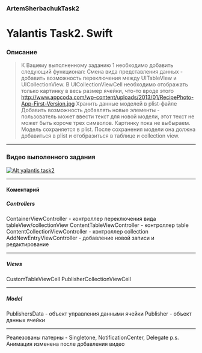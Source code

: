 ### ArtemSherbachukTask2

# Yalantis Task2.  Swift  

### Описание
> К Вашему выполненному заданию 1 необходимо добавить следующий функционал:
Смена вида представления данных - добавить возможность переключения между UITableView и UICollectionView. В UICollectionViewCell необходимо отображать только картинку в весь размер ячейки, что-то вроде этого http://www.appcoda.com/wp-content/uploads/2013/01/RecipePhoto-App-First-Version.jpg
Хранить данные моделей в plist-файле
Добавить возможность добавлять новые элементы - пользователь может ввести текст для новой модели, этот текст не может быть короче трех символов. Картинку пока не выбыраем. Модель сохраняется в plist. После сохранения модели она должна добавиться в plist и отобразиться в таблице и collection view. 

***

### Видео выполенного задания

[![Alt yalantis task2](https://encrypted-tbn3.gstatic.com/images?q=tbn:ANd9GcQNshbZ6U1POND3Vy-ROGbcife1NwDgB6OTrAOMKsUUDAu_1iy7)](https://www.youtube.com/watch?v=hTcwhxhfwmc&feature=youtu.be)


***

#### Коментарий
##### Controllers

ContainerViewController - контроллер переключения вида tableView/collectionView
ContentTableViewController - контроллер table
ContentCollectionViewController -  контроллер collection
AddNewEntryViewController - добавление новой записи и редактирование

***

##### Views
CustomTableViewCell
PublisherCollectionViewCell

***
##### Model
PublishersData - объект управления данными ячейки
Publisher - объект данных ячейки
***

Реалезованы патерны - Singletone, NotificationCenter, Delegate
p.s. Анимация изменeна после добавления видео

